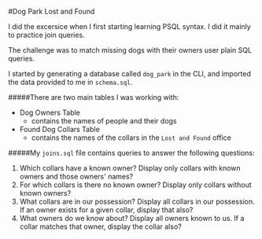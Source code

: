 #Dog Park Lost and Found

I did the excersice when I first starting learning PSQL syntax. I did it mainly to practice join queries.

The challenge was to match missing dogs with their owners user plain SQL queries.

I started by generating a database called `dog_park` in the CLI, and imported the data provided to me in `schema.sql`.

#####There are two main tables I was working with:
* Dog Owners Table
  * contains the names of people and their dogs
* Found Dog Collars Table
  * contains the names of the collars in the `Lost and Found` office

#####My `joins.sql` file contains queries to answer the following questions:
1. Which collars have a known owner? Display only collars with known owners and those owners' names?
2. For which collars is there no known owner? Display only collars without known owners?
3. What collars are in our possession? Display all collars in our possession. If an owner exists for a given collar, display that also?
4. What owners do we know about? Display all owners known to us. If a collar matches that owner, display the collar also?
